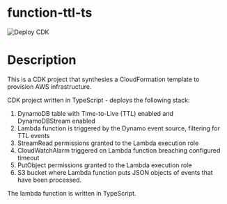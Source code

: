 # function-ttl-ts

![Deploy CDK](https://github.com/rainbowchook/function-ttl-ts/actions/workflows/aws-cdk-lambda.yml/badge.svg)

# Description

This is a CDK project that synthesies a CloudFormation template to provision AWS infrastructure.  

CDK project written in TypeScript - deploys the following stack:

1. DynamoDB table with Time-to-Live (TTL) enabled and DynamoDBStream enabled
2. Lambda function is triggered by the Dynamo event source, filtering for TTL events
3. StreamRead permissions granted to the Lambda execution role
4. CloudWatchAlarm triggered on Lambda function breaching configured timeout
5. PutObject permissions granted to the Lambda execution role
6. S3 bucket where Lambda function puts JSON objects of events that have been processed.

The lambda function is written in TypeScript.
